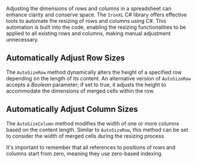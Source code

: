 Adjusting the dimensions of rows and columns in a spreadsheet can enhance clarity and conserve space. The `IronXL` C# library offers effective tools to automate the resizing of rows and columns using C#. This automation is built into the code, enabling the resizing functionalities to be applied to all existing rows and columns, making manual adjustment unnecessary.

## Automatically Adjust Row Sizes

The `AutoSizeRow` method dynamically alters the height of a specified row depending on the length of its content. An alternative version of `AutoSizeRow` accepts a _Boolean_ parameter; if set to true, it adjusts the height to accommodate the dimensions of merged cells within the row.

## Automatically Adjust Column Sizes

The `AutoSizeColumn` method modifies the width of one or more columns based on the content length. Similar to `AutoSizeRow`, this method can be set to consider the width of merged cells during the resizing process.

It's important to remember that all references to positions of rows and columns start from zero, meaning they use zero-based indexing.